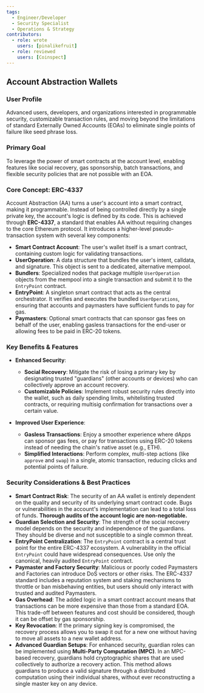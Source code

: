 ```yaml
---
tags:
  - Engineer/Developer
  - Security Specialist
  - Operations & Strategy
contributors:
  - role: wrote
    users: [pinalikefruit]
  - role: reviewed
    users: [Coinspect]
---
```


## Account Abstraction Wallets

### User Profile

Advanced users, developers, and organizations interested in programmable security, customizable transaction rules, and moving beyond the limitations of standard Externally Owned Accounts (EOAs) to eliminate single points of failure like seed phrase loss.

### Primary Goal

To leverage the power of smart contracts at the account level, enabling features like social recovery, gas sponsorship, batch transactions, and flexible security policies that are not possible with an EOA.

### Core Concept: ERC-4337

Account Abstraction (AA) turns a user's account into a smart contract, making it programmable. Instead of being controlled directly by a single private key, the account's logic is defined by its code. This is achieved through **ERC-4337**, a standard that enables AA without requiring changes to the core Ethereum protocol. It introduces a higher-level pseudo-transaction system with several key components:

* **Smart Contract Account**: The user's wallet itself is a smart contract, containing custom logic for validating transactions.
* **UserOperation**: A data structure that bundles the user's intent, calldata, and signature. This object is sent to a dedicated, alternative mempool.
* **Bundlers**: Specialized nodes that package multiple `UserOperation` objects from the mempool into a single transaction and submit it to the `EntryPoint` contract.
* **EntryPoint**: A singleton smart contract that acts as the central orchestrator. It verifies and executes the bundled `UserOperations`, ensuring that accounts and paymasters have sufficient funds to pay for gas.
* **Paymasters**: Optional smart contracts that can sponsor gas fees on behalf of the user, enabling gasless transactions for the end-user or allowing fees to be paid in ERC-20 tokens.

### Key Benefits & Features

* **Enhanced Security**:
  * **Social Recovery**: Mitigate the risk of losing a primary key by designating trusted "guardians" (other accounts or devices) who can collectively approve an account recovery.
  * **Customizable Policies**: Implement robust security rules directly into the wallet, such as daily spending limits, whitelisting trusted contracts, or requiring multisig confirmation for transactions over a certain value.

* **Improved User Experience**:
  * **Gasless Transactions**: Enjoy a smoother experience where dApps can sponsor gas fees, or pay for transactions using ERC-20 tokens instead of needing the chain's native asset (e.g., ETH).
  * **Simplified Interactions**: Perform complex, multi-step actions (like `approve` and `swap`) in a single, atomic transaction, reducing clicks and potential points of failure.

### Security Considerations & Best Practices

* **Smart Contract Risk**: The security of an AA wallet is entirely dependent on the quality and security of its underlying smart contract code. Bugs or vulnerabilities in the account's implementation can lead to a total loss of funds. **Thorough audits of the account logic are non-negotiable.**
* **Guardian Selection and Security**: The strength of the social recovery model depends on the security and independence of the guardians. They should be diverse and not susceptible to a single common threat.
* **EntryPoint Centralization**: The `EntryPoint` contract is a central trust point for the entire ERC-4337 ecosystem. A vulnerability in the official `EntryPoint` could have widespread consequences. Use only the canonical, heavily audited `EntryPoint` contract.
* **Paymaster and Factory Security**: Malicious or poorly coded Paymasters and Factories can introduce DoS vectors or other risks. The ERC-4337 standard includes a reputation system and staking mechanisms to throttle or ban misbehaving entities, but users should only interact with trusted and audited Paymasters.
* **Gas Overhead**: The added logic in a smart contract account means that transactions can be more expensive than those from a standard EOA. This trade-off between features and cost should be considered, though it can be offset by gas sponsorship.
* **Key Revocation**: If the primary signing key is compromised, the recovery process allows you to swap it out for a new one without having to move all assets to a new wallet address.
* **Advanced Guardian Setups**: For enhanced security, guardian roles can be implemented using **Multi-Party Computation (MPC)**. In an MPC-based recovery, guardians hold cryptographic shares that are used collectively to authorize a recovery action. This method allows guardians to produce a valid signature through a distributed computation using their individual shares, without ever reconstructing a single master key on any device.
